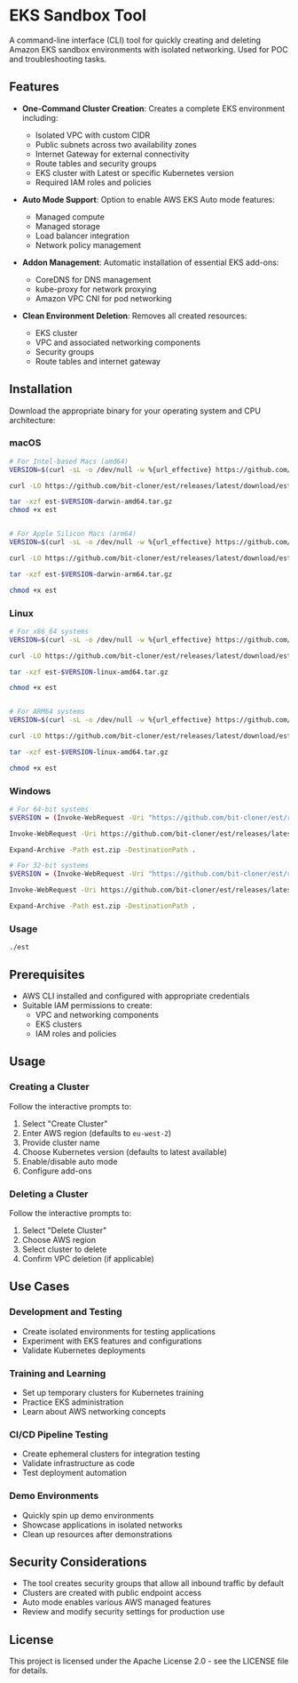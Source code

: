 # EKS Sandbox Tool

A command-line interface (CLI) tool for quickly creating and deleting Amazon EKS  sandbox environments with isolated networking. Used for POC and troubleshooting tasks.

## Features

- **One-Command Cluster Creation**: Creates a complete EKS environment including:
  - Isolated VPC with custom CIDR
  - Public subnets across two availability zones
  - Internet Gateway for external connectivity
  - Route tables and security groups
  - EKS cluster with Latest or specific  Kubernetes version
  - Required IAM roles and policies

- **Auto Mode Support**: Option to enable AWS EKS Auto mode features:
  - Managed compute
  - Managed storage
  - Load balancer integration
  - Network policy management

- **Addon Management**: Automatic installation of essential EKS add-ons:
  - CoreDNS for DNS management
  - kube-proxy for network proxying
  - Amazon VPC CNI for pod networking

- **Clean Environment Deletion**: Removes all created resources:
  - EKS cluster
  - VPC and associated networking components
  - Security groups
  - Route tables and internet gateway

## Installation

Download the appropriate binary for your operating system and CPU architecture:

### macOS
```sh
# For Intel-based Macs (amd64)
VERSION=$(curl -sL -o /dev/null -w %{url_effective} https://github.com/bit-cloner/est/releases/latest | sed 's#.*/v##');

curl -LO https://github.com/bit-cloner/est/releases/latest/download/est-VERSION-darwin-amd64.tar.gz

tar -xzf est-$VERSION-darwin-amd64.tar.gz
chmod +x est


# For Apple Silicon Macs (arm64)
VERSION=$(curl -sL -o /dev/null -w %{url_effective} https://github.com/bit-cloner/est/releases/latest | sed 's#.*/v##');

curl -LO https://github.com/bit-cloner/est/releases/latest/download/est-VERSION-darwin-arm64.tar.gz

tar -xzf est-$VERSION-darwin-arm64.tar.gz

chmod +x est
```

### Linux
```sh
# For x86_64 systems
VERSION=$(curl -sL -o /dev/null -w %{url_effective} https://github.com/bit-cloner/est/releases/latest | sed 's#.*/v##');

curl -LO https://github.com/bit-cloner/est/releases/latest/download/est-VERSION-linux-amd64.tar.gz

tar -xzf est-$VERSION-linux-amd64.tar.gz

chmod +x est


# For ARM64 systems
VERSION=$(curl -sL -o /dev/null -w %{url_effective} https://github.com/bit-cloner/est/releases/latest | sed 's#.*/v##');

curl -LO https://github.com/bit-cloner/est/releases/latest/download/est-VERSION-linux-arm64.tar.gz

tar -xzf est-$VERSION-linux-amd64.tar.gz

chmod +x est

```

### Windows
```sh
# For 64-bit systems
$VERSION = (Invoke-WebRequest -Uri "https://github.com/bit-cloner/est/releases/latest" -UseBasicParsing).BaseResponse.ResponseUri -replace '.*/v'

Invoke-WebRequest -Uri https://github.com/bit-cloner/est/releases/latest/download/est-VERSION-windows-amd64.zip -OutFile est.zip

Expand-Archive -Path est.zip -DestinationPath .

# For 32-bit systems
$VERSION = (Invoke-WebRequest -Uri "https://github.com/bit-cloner/est/releases/latest" -UseBasicParsing).BaseResponse.ResponseUri -replace '.*/v'

Invoke-WebRequest -Uri https://github.com/bit-cloner/est/releases/latest/download/est-VERSION-windows-386.zip -OutFile est.zip

Expand-Archive -Path est.zip -DestinationPath .
```

### Usage
```
./est
```

## Prerequisites

- AWS CLI installed and configured with appropriate credentials
- Suitable IAM permissions to create:
  - VPC and networking components
  - EKS clusters
  - IAM roles and policies

## Usage

### Creating a Cluster

Follow the interactive prompts to:

1. Select "Create Cluster"
2. Enter AWS region (defaults to `eu-west-2`)
3. Provide cluster name
4. Choose Kubernetes version (defaults to latest available)
5. Enable/disable auto mode
6. Configure add-ons

### Deleting a Cluster

Follow the interactive prompts to:

1. Select "Delete Cluster"
2. Choose AWS region
3. Select cluster to delete
4. Confirm VPC deletion (if applicable)

## Use Cases

### Development and Testing

- Create isolated environments for testing applications
- Experiment with EKS features and configurations
- Validate Kubernetes deployments

### Training and Learning

- Set up temporary clusters for Kubernetes training
- Practice EKS administration
- Learn about AWS networking concepts

### CI/CD Pipeline Testing

- Create ephemeral clusters for integration testing
- Validate infrastructure as code
- Test deployment automation

### Demo Environments

- Quickly spin up demo environments
- Showcase applications in isolated networks
- Clean up resources after demonstrations

## Security Considerations

- The tool creates security groups that allow all inbound traffic by default
- Clusters are created with public endpoint access
- Auto mode enables various AWS managed features
- Review and modify security settings for production use

## License

This project is licensed under the Apache License 2.0 - see the LICENSE file for details.

